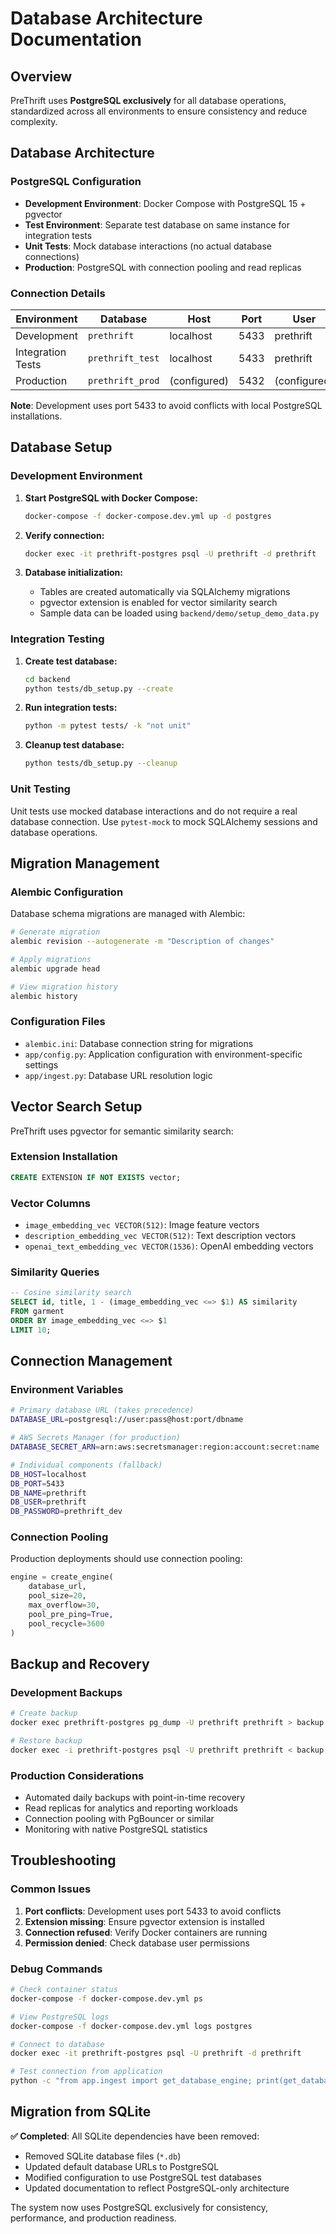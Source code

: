 # Database Architecture Documentation

## Overview

PreThrift uses **PostgreSQL exclusively** for all database operations, standardized across all environments to ensure consistency and reduce complexity.

## Database Architecture

### PostgreSQL Configuration

- **Development Environment**: Docker Compose with PostgreSQL 15 + pgvector
- **Test Environment**: Separate test database on same instance for integration tests
- **Unit Tests**: Mock database interactions (no actual database connections)
- **Production**: PostgreSQL with connection pooling and read replicas

### Connection Details

| Environment | Database | Host | Port | User | Password |
|-------------|----------|------|------|------|----------|
| Development | `prethrift` | localhost | 5433 | prethrift | prethrift_dev |
| Integration Tests | `prethrift_test` | localhost | 5433 | prethrift | prethrift_dev |
| Production | `prethrift_prod` | (configured) | 5432 | (configured) | (configured) |

**Note**: Development uses port 5433 to avoid conflicts with local PostgreSQL installations.

## Database Setup

### Development Environment

1. **Start PostgreSQL with Docker Compose:**
   ```bash
   docker-compose -f docker-compose.dev.yml up -d postgres
   ```

2. **Verify connection:**
   ```bash
   docker exec -it prethrift-postgres psql -U prethrift -d prethrift
   ```

3. **Database initialization:**
   - Tables are created automatically via SQLAlchemy migrations
   - pgvector extension is enabled for vector similarity search
   - Sample data can be loaded using `backend/demo/setup_demo_data.py`

### Integration Testing

1. **Create test database:**
   ```bash
   cd backend
   python tests/db_setup.py --create
   ```

2. **Run integration tests:**
   ```bash
   python -m pytest tests/ -k "not unit"
   ```

3. **Cleanup test database:**
   ```bash
   python tests/db_setup.py --cleanup
   ```

### Unit Testing

Unit tests use mocked database interactions and do not require a real database connection. Use `pytest-mock` to mock SQLAlchemy sessions and database operations.

## Migration Management

### Alembic Configuration

Database schema migrations are managed with Alembic:

```bash
# Generate migration
alembic revision --autogenerate -m "Description of changes"

# Apply migrations
alembic upgrade head

# View migration history
alembic history
```

### Configuration Files

- `alembic.ini`: Database connection string for migrations
- `app/config.py`: Application configuration with environment-specific settings
- `app/ingest.py`: Database URL resolution logic

## Vector Search Setup

PreThrift uses pgvector for semantic similarity search:

### Extension Installation
```sql
CREATE EXTENSION IF NOT EXISTS vector;
```

### Vector Columns
- `image_embedding_vec VECTOR(512)`: Image feature vectors
- `description_embedding_vec VECTOR(512)`: Text description vectors
- `openai_text_embedding_vec VECTOR(1536)`: OpenAI embedding vectors

### Similarity Queries
```sql
-- Cosine similarity search
SELECT id, title, 1 - (image_embedding_vec <=> $1) AS similarity
FROM garment
ORDER BY image_embedding_vec <=> $1
LIMIT 10;
```

## Connection Management

### Environment Variables

```bash
# Primary database URL (takes precedence)
DATABASE_URL=postgresql://user:pass@host:port/dbname

# AWS Secrets Manager (for production)
DATABASE_SECRET_ARN=arn:aws:secretsmanager:region:account:secret:name

# Individual components (fallback)
DB_HOST=localhost
DB_PORT=5433
DB_NAME=prethrift
DB_USER=prethrift
DB_PASSWORD=prethrift_dev
```

### Connection Pooling

Production deployments should use connection pooling:

```python
engine = create_engine(
    database_url,
    pool_size=20,
    max_overflow=30,
    pool_pre_ping=True,
    pool_recycle=3600
)
```

## Backup and Recovery

### Development Backups

```bash
# Create backup
docker exec prethrift-postgres pg_dump -U prethrift prethrift > backup.sql

# Restore backup
docker exec -i prethrift-postgres psql -U prethrift prethrift < backup.sql
```

### Production Considerations

- Automated daily backups with point-in-time recovery
- Read replicas for analytics and reporting workloads
- Connection pooling with PgBouncer or similar
- Monitoring with native PostgreSQL statistics

## Troubleshooting

### Common Issues

1. **Port conflicts**: Development uses port 5433 to avoid conflicts
2. **Extension missing**: Ensure pgvector extension is installed
3. **Connection refused**: Verify Docker containers are running
4. **Permission denied**: Check database user permissions

### Debug Commands

```bash
# Check container status
docker-compose -f docker-compose.dev.yml ps

# View PostgreSQL logs
docker-compose -f docker-compose.dev.yml logs postgres

# Connect to database
docker exec -it prethrift-postgres psql -U prethrift -d prethrift

# Test connection from application
python -c "from app.ingest import get_database_engine; print(get_database_engine().url)"
```

## Migration from SQLite

**✅ Completed**: All SQLite dependencies have been removed:

- Removed SQLite database files (`*.db`)
- Updated default database URLs to PostgreSQL
- Modified configuration to use PostgreSQL test databases
- Updated documentation to reflect PostgreSQL-only architecture

The system now uses PostgreSQL exclusively for consistency, performance, and production readiness.
